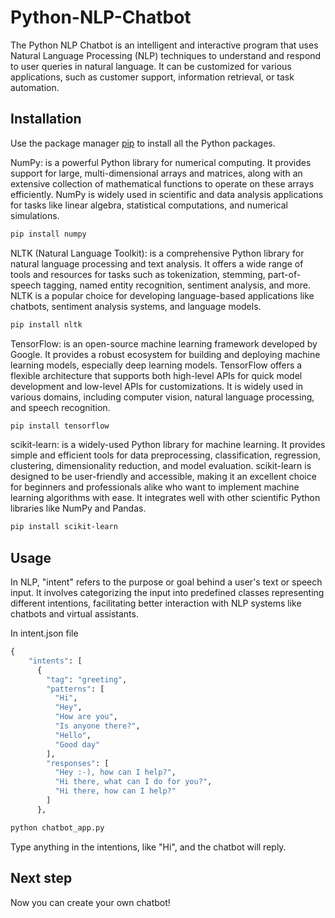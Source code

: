 # **Python-NLP-Chatbot**

The Python NLP Chatbot is an intelligent and interactive program that uses Natural Language Processing (NLP) techniques to understand and respond to user queries in natural language. It can be customized for various applications, such as customer support, information retrieval, or task automation.
## Installation

Use the package manager [pip](https://pip.pypa.io/en/stable/) to install all the Python packages.

NumPy: is a powerful Python library for numerical computing. It provides support for large, multi-dimensional arrays and matrices, along with an extensive collection of mathematical functions to operate on these arrays efficiently. NumPy is widely used in scientific and data analysis applications for tasks like linear algebra, statistical computations, and numerical simulations.

```bash
pip install numpy
```
NLTK (Natural Language Toolkit): is a comprehensive Python library for natural language processing and text analysis. It offers a wide range of tools and resources for tasks such as tokenization, stemming, part-of-speech tagging, named entity recognition, sentiment analysis, and more. NLTK is a popular choice for developing language-based applications like chatbots, sentiment analysis systems, and language models.


```bash
pip install nltk
```

TensorFlow: is an open-source machine learning framework developed by Google. It provides a robust ecosystem for building and deploying machine learning models, especially deep learning models. TensorFlow offers a flexible architecture that supports both high-level APIs for quick model development and low-level APIs for customizations. It is widely used in various domains, including computer vision, natural language processing, and speech recognition.

```bash
pip install tensorflow 
```

scikit-learn: is a widely-used Python library for machine learning. It provides simple and efficient tools for data preprocessing, classification, regression, clustering, dimensionality reduction, and model evaluation. scikit-learn is designed to be user-friendly and accessible, making it an excellent choice for beginners and professionals alike who want to implement machine learning algorithms with ease. It integrates well with other scientific Python libraries like NumPy and Pandas.


```bash
pip install scikit-learn
```

## Usage

In NLP, "intent" refers to the purpose or goal behind a user's text or speech input. It involves categorizing the input into predefined classes representing different intentions, facilitating better interaction with NLP systems like chatbots and virtual assistants.

In intent.json file

```python
{
    "intents": [
      {
        "tag": "greeting",
        "patterns": [
          "Hi",
          "Hey",
          "How are you",
          "Is anyone there?",
          "Hello",
          "Good day"
        ],
        "responses": [
          "Hey :-), how can I help?",
          "Hi there, what can I do for you?",
          "Hi there, how can I help?"
        ]
      },
```

```bash
python chatbot_app.py 
```
Type anything in the intentions, like "Hi", and the chatbot will reply. 

## Next step

Now you can create your own chatbot! 
